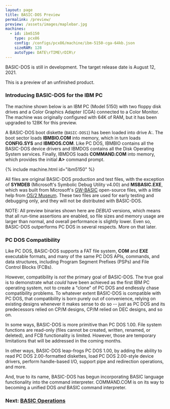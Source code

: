 ```yaml
---
layout: page
title: BASIC-DOS Preview
permalink: /preview/
preview: /assets/images/maplebar.jpg
machines:
  - id: ibm5150
    type: pcx86
    config: /configs/pcx86/machine/ibm-5150-cga-64kb.json
    sizeRAM: 128
    autoType: DATE\rTIME\rDIR\r
---
```


BASIC-DOS is still in development.  The target release date is August 12, 2021.

This is a preview of an unfinished product.

### Introducing BASIC-DOS for the IBM PC

The machine shown below is an IBM PC (Model 5150) with two floppy
disk drives and a Color Graphics Adapter (CGA) connected to a Color Monitor.
The machine was originally configured with 64K of RAM, but it has been
upgraded to 128K for this preview.

A BASIC-DOS boot diskette (`BASIC-DOS1`) has been loaded into drive A:.  The
boot sector loads **IBMBIO.COM** into memory, which in turn loads **CONFIG.SYS**
and **IBMDOS.COM**.  Like PC DOS, IBMBIO contains all the BASIC-DOS
device drivers and IBMDOS contains all the Disk Operating System services.
Finally, IBMDOS loads **COMMAND.COM** into memory, which provides the initial
**A&gt;** command prompt.

{% include machine.html id="ibm5150" %}

All files are original BASIC-DOS production and test files, with the exception
of **SYMDEB** (Microsoft's Symbolic Debug Utility v4.00) and **MSBASIC.EXE**,
which was built from Microsoft's [GW-BASIC](https://github.com/microsoft/GW-BASIC)
open-source files, with a little help from [OS/2 Museum](http://www.os2museum.com/wp/well-hello/).
These two files are used for early testing and debugging only, and they
will not be distributed with BASIC-DOS.

NOTE: All preview binaries shown here are *DEBUG* versions, which means that
all run-time assertions are enabled, so file sizes and memory usage are larger
than normal, and overall performance is slightly lower.  Even so, BASIC-DOS
outperforms PC DOS in several respects.  More on that later.

### PC DOS Compatibility

Like PC DOS, BASIC-DOS supports a FAT file system, **COM** and **EXE**
executable formats, and many of the same PC DOS APIs, commands, and data
structures, including Program Segment Prefixes (PSPs) and
File Control Blocks (FCBs).

However, compatibility is *not* the primary goal of BASIC-DOS.  The true
goal is to demonstrate what *could* have been achieved as the first IBM PC
operating system, not to create a "clone" of PC DOS and endlessly chase
compatibility problems.  To whatever extent BASIC-DOS is compatible with
PC DOS, that compatibility is born purely out of convenience, relying on
existing designs whenever it makes sense to do so -- just as PC DOS and its
predecessors relied on CP/M designs, CP/M relied on DEC designs, and so on.

In some ways, BASIC-DOS is more primitive than PC DOS 1.00.  File system
functions are read-only (files cannot be created, written, renamed, or
deleted), and FCB functionality is limited.  However, those are temporary
limitations that will be addressed in the coming months.

In other ways, BASIC-DOS leap-frogs PC DOS 1.00, by adding the ability to
read PC DOS 2.00-formatted diskettes, load PC DOS 2.00-style device drivers,
perform handle-based I/O, support pipe and redirection operations, and more.

And, true to its name, BASIC-DOS has begun incorporating BASIC language
functionality into the command interpreter.  COMMAND.COM is on its way to
becoming a unified DOS *and* BASIC command interpreter.

### Next: [BASIC Operations](part2/)
